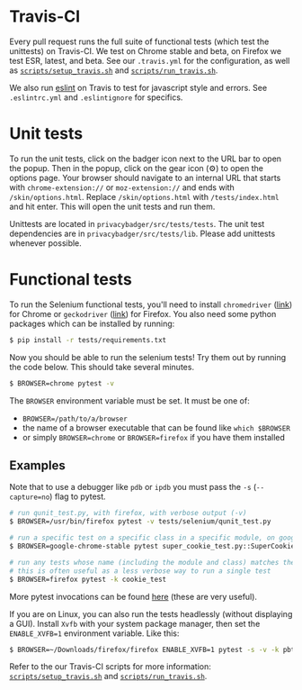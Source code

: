 # Travis-CI

Every pull request runs the full suite of functional tests (which test the unittests) on Travis-CI. We test on Chrome stable and beta, on Firefox we test ESR, latest, and beta. See our `.travis.yml` for the configuration, as well as [`scripts/setup_travis.sh`](scripts/setup_travis.sh) and
[`scripts/run_travis.sh`](scripts/run_travis.sh).

We also run [eslint](https://eslint.org) on Travis to test for javascript style and errors. See `.eslintrc.yml` and `.eslintignore` for specifics.

# Unit tests

To run the unit tests, click on the badger icon next to the URL bar to open the popup.
Then in the popup, click on the gear icon (⚙) to open the options page.
Your browser should navigate to an internal URL that starts with `chrome-extension://` or `moz-extension://` and ends with `/skin/options.html`.
Replace `/skin/options.html` with `/tests/index.html` and hit enter.
This will open the unit tests and run them.

Unittests are located in `privacybadger/src/tests/tests`. The unit test dependencies are in `privacybadger/src/tests/lib`. Please add unittests whenever possible.

# Functional tests

To run the Selenium functional tests,
you'll need to install `chromedriver` ([link](https://github.com/EFForg/privacybadger/blob/0760b82730fe06d229a9866b3c5e270e48f0fd18/scripts/setup_travis.sh#L3-L7)) for Chrome
or `geckodriver` ([link](https://github.com/EFForg/privacybadger/blob/0760b82730fe06d229a9866b3c5e270e48f0fd18/scripts/setup_travis.sh#L3-L7)) for Firefox.
You also need some python packages which can be installed by running:
```bash
$ pip install -r tests/requirements.txt
```

Now you should be able to run the selenium tests!
Try them out by running the code below.
This should take several minutes.
```bash
$ BROWSER=chrome pytest -v
```

The `BROWSER` environment variable must be set. It must be one of:
* `BROWSER=/path/to/a/browser`
* the name of a browser executable that can be found like `which $BROWSER`
* or simply `BROWSER=chrome` or `BROWSER=firefox` if you have them installed

## Examples

Note that to use a debugger like `pdb` or `ipdb` you must pass the `-s` (`--capture=no`) flag to pytest.
```bash
# run qunit_test.py, with firefox, with verbose output (-v)
$ BROWSER=/usr/bin/firefox pytest -v tests/selenium/qunit_test.py

# run a specific test on a specific class in a specific module, on google-chrome-stable
$ BROWSER=google-chrome-stable pytest super_cookie_test.py::SuperCookieTest::test_should_detect_ls_of_third_party_frame

# run any tests whose name (including the module and class) matches the string cookie_test
# this is often useful as a less verbose way to run a single test
$ BROWSER=firefox pytest -k cookie_test
```

More pytest invocations can be found [here](https://docs.pytest.org/en/latest/usage.html) (these are very useful).

If you are on Linux, you can also run the tests headlessly (without displaying a GUI).
Install `Xvfb` with your system package manager, then set the `ENABLE_XVFB=1` environment variable.
Like this:

```bash
$ BROWSER=~/Downloads/firefox/firefox ENABLE_XVFB=1 pytest -s -v -k pbtest_org
```

Refer to the our Travis-CI scripts for more information:
[`scripts/setup_travis.sh`](scripts/setup_travis.sh) and
[`scripts/run_travis.sh`](scripts/run_travis.sh).

